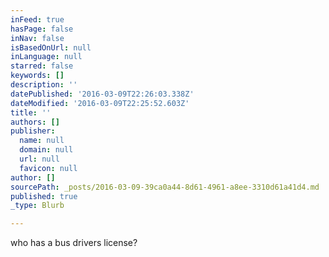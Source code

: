 ```yaml
---
inFeed: true
hasPage: false
inNav: false
isBasedOnUrl: null
inLanguage: null
starred: false
keywords: []
description: ''
datePublished: '2016-03-09T22:26:03.338Z'
dateModified: '2016-03-09T22:25:52.603Z'
title: ''
authors: []
publisher:
  name: null
  domain: null
  url: null
  favicon: null
author: []
sourcePath: _posts/2016-03-09-39ca0a44-8d61-4961-a8ee-3310d61a41d4.md
published: true
_type: Blurb

---
```

who has a bus drivers license?